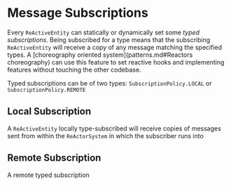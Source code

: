 # Message Subscriptions

Every `ReActiveEntity` can statically or dynamically set some *typed subscriptions*.
Being subscribed for a type means that the subscribing `ReActiveEntity` will receive a copy of any message matching
the specified types. A [choreography oriented system](patterns.md#Reactors choreography) can use this feature to set
reactive hooks and implementing features without touching the other codebase.

Typed subscriptions can be of two types: `SubscriptionPolicy.LOCAL` or `SubscriptionPolicy.REMOTE`

## Local Subscription

A `ReActiveEntity` locally type-subscribed will receive copies of messages sent from within the `ReActorSystem` in 
which the subscriber runs into

## Remote Subscription

A remote typed subscription 